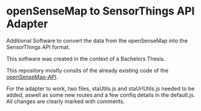 # openSenseMap to SensorThings API Adapter
Additional Software to convert the data from the openSenseMap into the SensorThings API format.


This software was created in the context of a Bachelors Thesis.


This repository mostly consits of the already existing code of the [openSenseMap-API](https://github.com/sensebox/openSenseMap-API).


For the adapter to work, two files, staUtils.js and staUrlUtils.js needed to be added, aswell as some new routes and a few confiq details in the default.js. All changes are clearly marked with comments.


